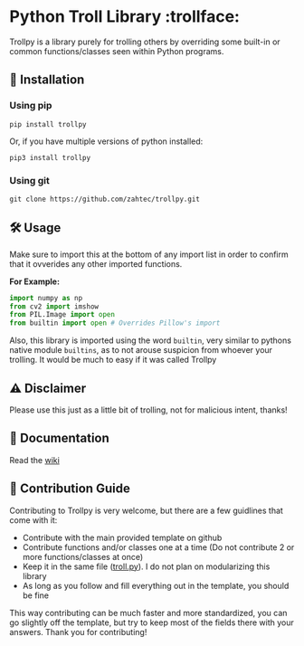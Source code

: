 # Python Troll Library :trollface:

Trollpy is a library purely for trolling others by overriding some built-in or common functions/classes seen within Python programs.

## 🚀 Installation

### Using pip

```shell
pip install trollpy
```

Or, if you have multiple versions of python installed:

```shell
pip3 install trollpy
```

### Using git

```shell
git clone https://github.com/zahtec/trollpy.git
```

## 🛠 Usage

Make sure to import this at the bottom of any import list in order to confirm that it ovverides any other imported functions.

**For Example:**

```py
import numpy as np
from cv2 import imshow
from PIL.Image import open
from builtin import open # Overrides Pillow's import
```

Also, this library is imported using the word `builtin`, very similar to pythons native module `builtins`, as to not arouse suspicion from whoever your trolling. It would be much to easy if it was called Trollpy

## ⚠️ Disclaimer

Please use this just as a little bit of trolling, not for malicious intent, thanks!

## 📔 Documentation

Read the [wiki](https://github.com/zahtec/trollpy/wiki)

## 📡 Contribution Guide

Contributing to Trollpy is very welcome, but there are a few guidlines that come with it:

-   Contribute with the main provided template on github
-   Contribute functions and/or classes one at a time (Do not contribute 2 or more functions/classes at once)
-   Keep it in the same file ([troll.py](https://github.com/zahtec/trollpy/blob/main/builtin/troll.py)). I do not plan on modularizing this library
-   As long as you follow and fill everything out in the template, you should be fine

This way contributing can be much faster and more standardized, you can go slightly off the template, but try to keep most of the fields there with your answers. Thank you for contributing!

